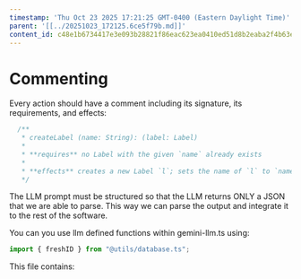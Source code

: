 ```yaml
---
timestamp: 'Thu Oct 23 2025 17:21:25 GMT-0400 (Eastern Daylight Time)'
parent: '[[../20251023_172125.6ce5f79b.md]]'
content_id: c48e1b6734417e3e093b28821f86eac623ea0410ed51d8b2eaba2f4b63ed1f34
---
```


# Commenting

Every action should have a comment including its signature, its requirements, and effects:

```typescript
  /**
   * createLabel (name: String): (label: Label)
   *
   * **requires** no Label with the given `name` already exists
   *
   * **effects** creates a new Label `l`; sets the name of `l` to `name`; returns `l` as `label`
   */
```

The LLM prompt must be structured so that the LLM returns ONLY a JSON that we are able to parse. This way we can parse the output and integrate it to the rest of the software.

You can you use llm defined functions within gemini-llm.ts using:

```typescript
import { freshID } from "@utils/database.ts";
```

This file contains:
